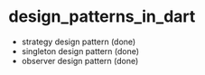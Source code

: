 # design_patterns_in_dart
- strategy design pattern (done)
- singleton design pattern (done)
- observer design pattern (done)